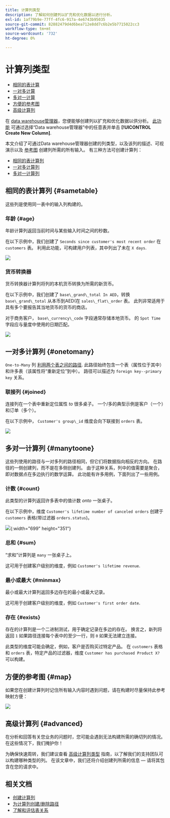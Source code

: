 ```yaml
---
title: 计算列类型
description: 了解如何创建列以扩充和优化数据以进行分析。
exl-id: 1af79b9e-77ff-4fc6-917a-4e6743b95035
source-git-commit: 82882479d4d6bea712e8dd7c6b2e5b7715022cc3
workflow-type: tm+mt
source-wordcount: '732'
ht-degree: 0%

---
```


# 计算列类型

* [相同的表计算](#sametable)
* [一对多计算](#onetomany)
* [多对一计算](#manytoone)
* [方便的参考图](#map)
* [高级计算列](#advanced)

在 [data warehouse管理器](../data-warehouse-mgr/tour-dwm.md)，您便能够创建列以扩充和优化数据以供分析。 [此功能](../data-warehouse-mgr/creating-calculated-columns.md) 可通过选择“Data warehouse管理器”中的任意表并单击 **[!UICONTROL Create New Column]**.

本文介绍了可通过Data warehouse管理器创建的列类型，以及该列的描述、可视演示以及 [参考图](#map) 创建列所需的所有输入。 有三种方法可创建计算列：

* [相同的表计算列](#sametable)
* [一对多计算列](#onetomany)
* [多对一计算列](#manytoone)

## 相同的表计算列 {#sametable}

这些列是使用同一表中的输入列构建的。

### 年龄 {#age}

年龄计算列返回当前时间与某些输入时间之间的秒数。

在以下示例中，我们创建了 `Seconds since customer's most recent order` 在 `customers` 表。 利用此功能，可构建用户列表，其中列出了未在 `X days`.

![](../../assets/age.gif)

### 货币转换器

货币转换器计算列将列的本机货币转换为所需的新货币。

在以下示例中，我们创建了 `base\_grand\_total In AED`，转换 `base\_grand\_total` 从本币到AED(在 `sales\_flat\_order` 表。 此列非常适用于具有多个要报告其当地货币的货币的商店。

对于商务客户， `base\_currency\_code` 字段通常存储本地货币。 的 `Spot Time` 字段应与量度中使用的日期匹配。

![](../../assets/currency_converter.png)

## 一对多计算列 {#onetomany}

`One-to-Many` 列 [利用两个表之间的路径](../../data-analyst/data-warehouse-mgr/create-paths-calc-columns.md). 此路径始终包含一个表（属性位于其中）和许多表（该属性将“重新定位”到中）。 路径可以描述为 `foreign key--primary key` 关系。

### 联接列 {#joined}

连接列在一个表中重新定位属性 *to* 很多桌子。 一个/多的典型示例是客户（一个）和订单（多个）。

在以下示例中， `Customer's group\_id` 维度会向下联接到 `orders` 表。

![](../../assets/joined_column.gif)

## 多对一计算列 {#manytoone}

这些列使用的路径与一对多列的路径相同，但它们将数据指向相反的方向。 在路径的一侧创建列，而不是在多侧创建列。 由于这种关系，列中的值需要是聚合，即对数据点在多边执行的数学运算。 此功能有许多用例，下面列出了一些用例。

### 计数 {#count}

此类型的计算列返回许多表中的值计数 *onto* 一张桌子。

在以下示例中，维度 `Customer's lifetime number of canceled orders` 创建于 `customers` 表格(带过滤器 `orders.status`)。

![](../../assets/many_to_one.gif){:width=&quot;699&quot; height=&quot;351&quot;}

### 总和 {#sum}

“求和”计算列是 `many` 一张桌子上。

这可用于创建客户级别的维度，例如 `Customer's lifetime revenue`.

### 最小或最大 {#minmax}

最小或最大计算列返回多边存在的最小或最大记录。

这可用于创建客户级别的维度，例如 `Customer's first order date`.

### 存在 {#exists}

存在的计算列是一个二进制测试，用于确定记录在多边的存在。 换言之，新列将返回 `1` 如果路径连接每个表中的至少一行，则 `0` 如果无法建立连接。

此类型的维度可能会确定，例如，客户是否购买过特定产品。 在 `customers` 表格和 `orders` 表，特定产品的过滤器，维度 `Customer has purchased Product X?` 可以构建。

## 方便的参考图 {#map}

如果您在创建计算列时记住所有输入内容时遇到问题，请在构建时尽量保持此参考映射方便：

![](../../assets/merged_reference_map.png)

## 高级计算列 {#advanced}

在分析和回答有关您业务的问题时，您可能会遇到无法构建所需的确切列的情况。 在这些情况下，我们掩护你！

为确保快速周转，我们建议查看 [高级计算列类型](../../data-analyst/data-warehouse-mgr/adv-calc-columns.md) 指南，以了解我们的支持团队可以构建哪种类型的列。 在该文章中，我们还将介绍创建列所需的信息 — 请将其包含在您的请求中。

## 相关文档

* [创建计算列](../../data-analyst/data-warehouse-mgr/creating-calculated-columns.md)
* [为计算列创建/删除路径](../../data-analyst/data-warehouse-mgr/create-paths-calc-columns.md)
* [了解和评估表关系](../../data-analyst/data-warehouse-mgr/table-relationships.md)
